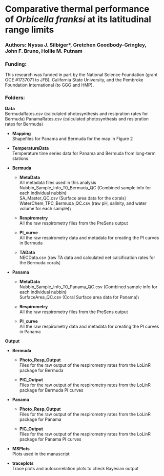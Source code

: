 # Comparative thermal performance of *Orbicella franksi* at its latitudinal range limits

### Authors: Nyssa J. Silbiger*, Gretchen Goodbody-Gringley, John F. Bruno, Hollie M. Putnam

### Funding:
This research was funded in part by the National Science Foundation (grant OCE #1737071 to JFB), California State University, and the Pembroke Foundation International (to GGG and HMP).

### Folders:

**Data**\
BermudaRates.csv (calculated photosynthesis and resipration rates for Bermuda)
PanamaRates.csv (calculated photosynthesis and resipration rates for Bermuda)

- **Mapping**\
Shapefiles for Panama and Bermuda for the map in Figure 2

- **TemperatureData**\
Temperature time series data for Panama and Bermuda from long-term stations

- **Bermuda**
  - **MetaData**\
All metadata files used in this analysis\
Nubbin_Sample_Info_T0_Bermuda_QC (Combined sample info for each individual nubbin)\
SA_Master_QC.csv (Surface area data for the corals)\
WaterChem_TPC_Bermuda_QC.csv (raw pH, salinity, and water volume for each sample)\

  - **Respirometry**\
All the raw respirometry files from the PreSens output

  - **PI_curve**\
All the raw respirometry data and metadata for creating the PI curves in Bermuda

  - **TAData**\
NECData.csv (raw TA data and calculated net calcification rates for the Bermuda corals)

- **Panama**
  - **MetaData**\
Nubbin_Sample_Info_T0_Panama_QC.csv (Combined sample info for each individual nubbin)\
SurfaceArea_QC.csv (Coral Surface area data for Panama)\

  - **Respirometry**\
All the raw respirometry files from the PreSens output

  - **PI_curve**\
All the raw respirometry data and metadata for creating the PI curves in Panama

**Output**
- **Bermuda**
  - **Photo_Resp_Output**\
Files for the raw output of the respirometry rates from the LoLinR package for Bermuda

  - **PIC_Output**\
Files for the raw output of the respirometry rates from the LoLinR package for Bermuda PI curves

- **Panama**
  - **Photo_Resp_Output**\
Files for the raw output of the respirometry rates from the LoLinR package for Panama

  - **PIC_Output**\
Files for the raw output of the respirometry rates from the LoLinR package for Panama PI curves

- **MSPlots**\
Plots used in the manuscript

- **traceplots**\
Trace plots and autocorrelation plots to check Bayesian output
